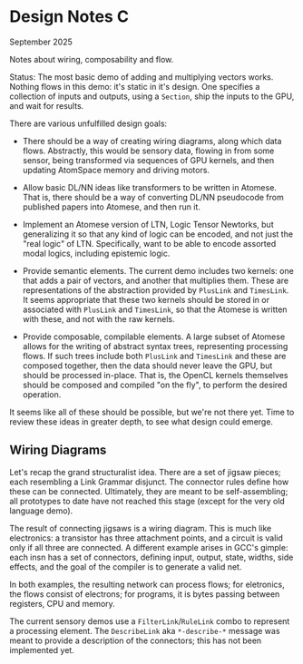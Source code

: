 Design Notes C
==============
September 2025

Notes about wiring, composability and flow.

Status: The most basic demo of adding and multiplying vectors works.
Nothing flows in this demo: it's static in it's design. One specifies
a collection of inputs and outputs, using a `Section`, ship the inputs
to the GPU, and wait for results.

There are various unfulfilled design goals:

* There should be a way of creating wiring diagrams, along which data
  flows. Abstractly, this would be sensory data, flowing in from some
  sensor, being transformed via sequences of GPU kernels, and then
  updating AtomSpace memory and driving motors.

* Allow basic DL/NN ideas like transformers to be written in Atomese.
  That is, there should be a way of converting DL/NN pseudocode from
  published papers into Atomese, and then run it.

* Implement an Atomese version of LTN, Logic Tensor Newtorks, but
  generalizing it so that any kind of logic can be encoded, and not
  just the "real logic" of LTN. Specifically, want to be able to encode
  assorted modal logics, including epistemic logic.

* Provide semantic elements. The current demo includes two kernels:
  one that adds a pair of vectors, and another that multiplies them.
  These are representations of the abstraction provided by `PlusLink`
  and `TimesLink`. It seems appropriate that these two kernels should
  be stored in or associated with `PlusLink` and `TimesLink`, so that
  the Atomese is written with these, and not with the raw kernels.

* Provide composable, compilable elements. A large subset of Atomese
  allows for the writing of abstract syntax trees, representing
  processing flows. If such trees include both  `PlusLink` and
  `TimesLink` and these are composed together, then the data should
  never leave the GPU, but should be processed in-place. That is, the
  OpenCL kernels themselves should be composed and compiled "on the
  fly", to perform the desired operation.

It seems like all of these should be possible, but we're not there yet.
Time to review these ideas in greater depth, to see what design could
emerge.

Wiring Diagrams
---------------
Let's recap the grand structuralist idea. There are a set of jigsaw
pieces; each resembling a Link Grammar disjunct. The connector rules
define how these can be connected. Ultimately, they are meant to be
self-assembling; all prototypes to date have not reached this stage
(except for the very old language demo).

The result of connecting jigsaws is a wiring diagram. This is much
like electronics: a transistor has three attachment points, and a
circuit is valid only if all three are connected. A different example
arises in GCC's gimple: each insn has a set of connectors, defining
input, output, state, widths, side effects, and the goal of the
compiler is to generate a valid net.

In both examples, the resulting network can process flows; for
eletronics, the flows consist of electrons; for programs, it is bytes
passing between registers, CPU and memory.

The current sensory demos use a `FilterLink`/`RuleLink` combo to
represent a processing element. The `DescribeLink` aka `*-describe-*`
message was meant to provide a description of the connectors; this
has not been implemented yet.

